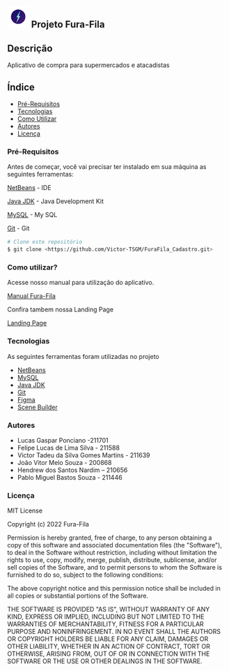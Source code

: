 ## ![logo](Imagens/Logo.png) Projeto Fura-Fila

## Descrição

<p>Aplicativo de compra para supermercados e atacadistas</p>

## Índice

* [Pré-Requisitos](#pré-requisitos)
* [Tecnologias](#tecnologias)
* [Como Utilizar](#como-utilizar)
* [Autores](#autores)
* [Licença](#licença)

### Pré-Requisitos 

Antes de começar, você vai precisar ter instalado em sua máquina as seguintes ferramentas:

[NetBeans](https://netbeans.apache.org/download/archive/index.html) - IDE

[Java JDK](oracle.com/java/technologies/downloads/) - Java Development Kit

[MySQL](https://dev.mysql.com/downloads/workbench/) - My SQL

[Git](https://git-scm.com/downloads) - Git

```bash
# Clone este repositório
$ git clone <https://github.com/Victor-TSGM/FuraFila_Cadastro.git>
```

### Como utilizar?

Acesse nosso manual para utilização do aplicativo.

[Manual Fura-Fila](manual.md)

Confira tambem nossa Landing Page

[Landing Page](https://efurafila.000webhostapp.com/)

### Tecnologias

As seguintes ferramentas foram utilizadas no projeto

- [NetBeans](https://netbeans.apache.org/download/archive/index.html)
- [MySQL](https://dev.mysql.com/downloads/workbench/)
- [Java JDK](oracle.com/java/technologies/downloads/)
- [Git](https://git-scm.com/downloads)
- [Figma](https://www.figma.com/downloads/)
- [Scene Builder](https://gluonhq.com/products/scene-builder/)

### Autores

* Lucas Gaspar Ponciano -211701 
* Felipe Lucas de Lima Silva - 211588 
* Victor Tadeu da Silva Gomes Martins - 211639 
* João Vitor Melo Souza - 200868 
* Hendrew dos Santos Nardim – 210656 
* Pablo Miguel Bastos Souza - 211446

### Licença

MIT License

Copyright (c) 2022 Fura-Fila

Permission is hereby granted, free of charge, to any person obtaining a copy of this software and associated documentation files (the "Software"), to deal in the Software without restriction, including without limitation the rights to use, copy, modify, merge, publish, distribute, sublicense, and/or sell copies of the Software, and to permit persons to whom the Software is furnished to do so, subject to the following conditions:

The above copyright notice and this permission notice shall be included in all copies or substantial portions of the Software.

THE SOFTWARE IS PROVIDED "AS IS", WITHOUT WARRANTY OF ANY KIND, EXPRESS OR IMPLIED, INCLUDING BUT NOT LIMITED TO THE WARRANTIES OF MERCHANTABILITY, FITNESS FOR A PARTICULAR PURPOSE AND NONINFRINGEMENT. IN NO EVENT SHALL THE AUTHORS OR COPYRIGHT HOLDERS BE LIABLE FOR ANY CLAIM, DAMAGES OR OTHER LIABILITY, WHETHER IN AN ACTION OF CONTRACT, TORT OR OTHERWISE, ARISING FROM, OUT OF OR IN CONNECTION WITH THE SOFTWARE OR THE USE OR OTHER DEALINGS IN THE SOFTWARE.

